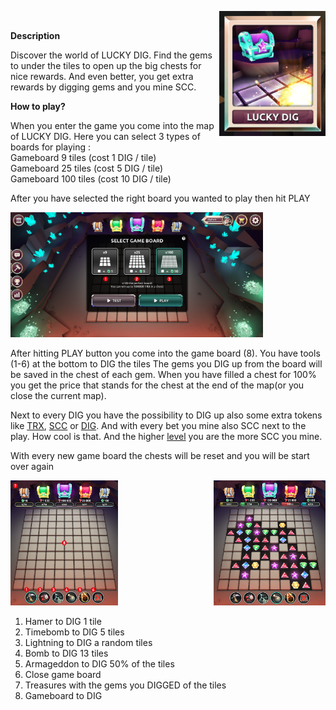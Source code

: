 <img align="right" height="200" src="../_media/luckydiggame.png"><br>

**Description**
 
Discover the world of LUCKY DIG. Find the gems to under the tiles to open up the big chests for nice rewards. And even better, you get extra rewards by digging gems and you mine SCC.

**How to play?**

When you enter the game  you come into the map of LUCKY DIG. Here you can select 3 types of boards for playing :<br>
Gameboard 9 tiles (cost 1 DIG / tile)<br>
Gameboard 25 tiles (cost 5 DIG / tile)<br>
Gameboard 100 tiles (cost 10 DIG / tile)<br>

After you have selected the right board you wanted to play then hit PLAY

<img height="200" src="../_media/game-board-nr.png">

After hitting PLAY button you come into the game board (8).
You have tools (1-6) at the bottom to DIG the tiles
The gems you DIG up from the board will be saved in the chest of each gem. When you have filled a chest for 100% you get the price that stands for the chest at the end of the map(or you close the current map).

Next to every DIG you have the possibility to DIG up also some extra tokens like [TRX](./trx.md "trx"), [SCC](./scc.md "scc") or [DIG](./dig.md "dig"). And with every bet you mine also SCC next to the play. How cool is that. And the higher [level](./levels.md "level") you are the more SCC you mine.

With every new game board the chests will be reset and you will be start over again

<img height="200" src="../_media/game-board-overview-nr.png">   <img align="right" height="200" src="../_media/game-board-played.png">

1. Hamer to DIG 1 tile
2. Timebomb to DIG 5 tiles
3. Lightning to DIG a random tiles
4. Bomb to DIG 13 tiles
5. Armageddon to DIG 50% of the tiles
6. Close game board
7. Treasures with the gems you DIGGED of the tiles
8. Gameboard to DIG
